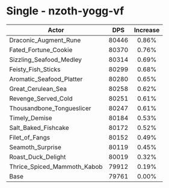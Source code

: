 # Single - nzoth-yogg-vf
| Actor | DPS | Increase |
|---|:---:|:---:|
|Draconic_Augment_Rune|80446|0.86%|
|Fated_Fortune_Cookie|80370|0.76%|
|Sizzling_Seafood_Medley|80314|0.69%|
|Feisty_Fish_Sticks|80299|0.68%|
|Aromatic_Seafood_Platter|80280|0.65%|
|Great_Cerulean_Sea|80258|0.62%|
|Revenge_Served_Cold|80251|0.61%|
|Thousandbone_Tongueslicer|80247|0.61%|
|Timely_Demise|80184|0.53%|
|Salt_Baked_Fishcake|80172|0.52%|
|Filet_of_Fangs|80152|0.49%|
|Seamoth_Surprise|80119|0.45%|
|Roast_Duck_Delight|80019|0.32%|
|Thrice_Spiced_Mammoth_Kabob|79912|0.19%|
|Base|79761|0.00%|
